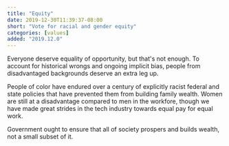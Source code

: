 ```yaml
---
title: "Equity"
date: 2019-12-30T11:39:37-08:00
short: "Vote for racial and gender equity"
categories: [values]
added: "2019.12.0"
---
```


Everyone deserve equality of opportunity, but that's not enough. To account
for historical wrongs and ongoing implicit bias, people from disadvantaged
backgrounds deserve an extra leg up.

People of color have endured over a century of explicitly racist federal and
state policies that have prevented them from building family wealth. Women
are still at a disadvantage compared to men in the workfore, though we have
made great strides in the tech industry towards equal pay for equal work.

Government ought to ensure that all of society prospers and builds wealth, not
a small subset of it.
